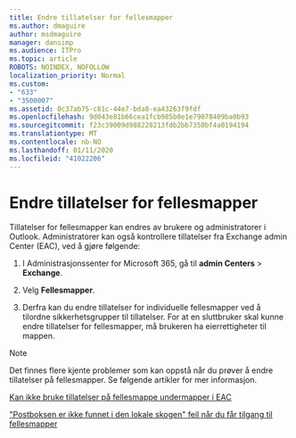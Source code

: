 ```yaml
---
title: Endre tillatelser for fellesmapper
ms.author: dmaguire
author: msdmaguire
manager: dansimp
ms.audience: ITPro
ms.topic: article
ROBOTS: NOINDEX, NOFOLLOW
localization_priority: Normal
ms.custom:
- "633"
- "3500007"
ms.assetid: 0c37ab75-c81c-44e7-bda8-ea43263f9fdf
ms.openlocfilehash: 9d043e81b66cea1fcb985b0e1e79078409ba0b93
ms.sourcegitcommit: f23c39009d988228213fdb2bb7350bf4a0194194
ms.translationtype: MT
ms.contentlocale: nb-NO
ms.lasthandoff: 01/11/2020
ms.locfileid: "41022206"
---
```

# <a name="changing-public-folder-permissions"></a>Endre tillatelser for fellesmapper

Tillatelser for fellesmapper kan endres av brukere og administratorer i Outlook. Administratorer kan også kontrollere tillatelser fra Exchange admin Center (EAC), ved å gjøre følgende:
  
1. I Administrasjonssenter for Microsoft 365, gå til **admin Centers** \> **Exchange**.

2. Velg **Fellesmapper**.

3. Derfra kan du endre tillatelser for individuelle fellesmapper ved å tilordne sikkerhetsgrupper til tillatelser. For at en sluttbruker skal kunne endre tillatelser for fellesmapper, må brukeren ha eierrettigheter til mappen.

> [!NOTE]
> Det finnes flere kjente problemer som kan oppstå når du prøver å endre tillatelser på fellesmapper. Se følgende artikler for mer informasjon.
>
> [Kan ikke bruke tillatelser på fellesmappe undermapper i EAC](https://docs.microsoft.com/exchange/troubleshoot/public-folders/can%E2%80%99t-apply-permissions-public-folder-subfolders)
>
> ["Postboksen er ikke funnet i den lokale skogen" feil når du får tilgang til fellesmapper](https://docs.microsoft.com/exchange/troubleshoot/public-folders/mailbox-not-found-local-forest-public-folder)
